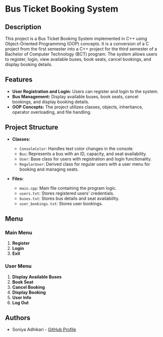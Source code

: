 # Bus Ticket Booking System

## Description

This project is a Bus Ticket Booking System implemented in C++ using Object-Oriented Programming (OOP) concepts. It is a conversion of a C project from the first semester into a C++ project for the third semester of a Bachelor of Computer Technology (BCT) program. The system allows users to register, login, view available buses, book seats, cancel bookings, and display booking details.

## Features

- **User Registration and Login:** Users can register and login to the system.
- **Bus Management:** Display available buses, book seats, cancel bookings, and display booking details.
- **OOP Concepts:** The project utilizes classes, objects, inheritance, operator overloading, and file handling.

## Project Structure

- **Classes:**
  - `ConsoleColor`: Handles text color changes in the console.
  - `Bus`: Represents a bus with an ID, capacity, and seat availability.
  - `User`: Base class for users with registration and login functionality.
  - `RegularUser`: Derived class for regular users with a user menu for booking and managing seats.

- **Files:**
  - `main.cpp`: Main file containing the program logic.
  - `users.txt`: Stores registered users' credentials.
  - `buses.txt`: Stores bus details and seat availability.
  - `user_bookings.txt`: Stores user bookings.

## Menu

### Main Menu
1. **Register**
2. **Login**
3. **Exit**

### User Menu
1. **Display Available Buses**
2. **Book Seat**
3. **Cancel Booking**
4. **Display Booking**
5. **User Info**
6. **Log Out**

## Authors

- Soniya Adhikari - [GitHub Profile](https://github.com/soniyadhikari)
